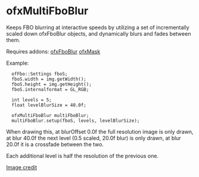 # ofxMultiFboBlur
Keeps FBO blurring at interactive speeds by utilizing a set of incrementally scaled down ofxFboBlur objects, and dynamically blurs and fades between them. 

Requires addons:
[ofxFboBlur](https://github.com/armadillu/ofxFboBlur)
[ofxMask](https://github.com/btparker/ofxMask)

Example:
```
  ofFbo::Settings fboS;
  fboS.width = img.getWidth();
  fboS.height = img.getHeight();
  fboS.internalformat = GL_RGB;
  
  int levels = 5;
  float levelBlurSize = 40.0f;
  
  ofxMultiFboBlur multiFboBlur;  
  multiFboBlur.setup(fboS, levels, levelBlurSize);
```

When drawing this, at blurOffset 0.0f the full resolution image is only drawn, at blur 40.0f the next level (0.5 scaled, 20.0f blur) is only drawn, at blur 20.0f it is a crossfade between the two.

Each additional level is half the resolution of the previous one.

[Image credit](http://www.nasa.gov/content/pushing-the-boundaries-of-propelling-deep-space-missions-0/)
